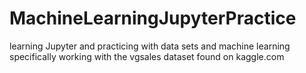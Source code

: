 # MachineLearningJupyterPractice
learning Jupyter and practicing with data sets and machine learning
specifically working with the vgsales dataset found on kaggle.com
